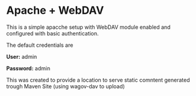 # Apache + WebDAV

This is a simple apacche setup with WebDAV module enabled and configured with basic authentication.

The default credentials are 

**User:** admin

**Password:** admin

This was created to provide a location to serve static comntent generated trough Maven Site (using wagov-dav to upload)
